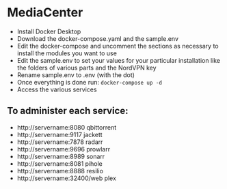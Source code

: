 # MediaCenter

* Install Docker Desktop
* Download the docker-compose.yaml and the sample.env
* Edit the docker-compose and uncomment the sections as necessary to install the modules you want to use
* Edit the sample.env to set your values for your particular installation like the folders of various parts and the NordVPN key
* Rename sample.env to .env (with the dot)
* Once everything is done run: `docker-compose up -d`
* Access the various services

## To administer each service:
* http://servername:8080         qbittorrent
* http://servername:9117         jackett
* http://servername:7878         radarr
* http://servername:9696         prowlarr
* http://servername:8989         sonarr
* http://servername:8081         pihole
* http://servername:8888         resilio
* http://servername:32400/web    plex
